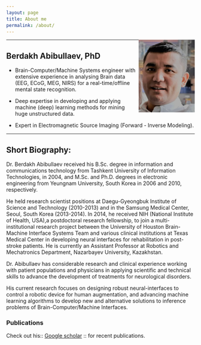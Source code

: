 ```yaml
---
layout: page
title: About me
permalink: /about/
---
```

<img align="right" src="../images/photo.png" alt="drawing" width="150"/>

---
## Berdakh Abibullaev, PhD

- Brain-Computer/Machine Systems engineer with extensive experience
in analysing Brain data (EEG, ECoG, MEG, NIRS) for a real-time/offline mental state recognition.

- Deep expertise in developing and applying machine (deep) learning methods for mining
huge unstructured data. 

- Expert in Electromagnetic Source Imaging (Forward - Inverse Modeling).


---
## Short Biography: 

Dr. Berdakh Abibullaev received his B.Sc. degree in information and communications technology from Tashkent University of Information Technologies, in 2004, and M.Sc. and Ph.D. degrees in electronic engineering from Yeungnam University, South Korea in 2006 and 2010, respectively.

He held research scientist positions at Daegu-Gyeongbuk Institute of Science and Technology (2010-2013) and in the Samsung Medical Center, Seoul, South Korea (2013-2014). In 2014, he received NIH (National Institute of Health, USA),a postdoctoral research fellowship, to join a multi-institutional research project between the University of Houston Brain-Machine Interface Systems Team and various clinical institutions at Texas Medical Center in developing neural interfaces for rehabilitation in post-stroke patients. He is currently an Assistant Professor at Robotics and Mechatronics Department, Nazarbayev University, Kazakhstan.

Dr. Abibullaev has considerable research and clinical experience working with patient populations and physicians in applying scientific and technical skills to advance the development of treatments for neurological disorders.  

His current research focuses on designing robust neural-interfaces to control a robotic device for human augmentation, and advancing machine learning algorithms to develop new and alternative solutions to inference problems of Brain-Computer/Machine Interfaces.  

### Publications

Check out his:: [Google scholar](https://scholar.google.co.kr/citations?hl=en&user=KvECkz0AAAAJ&view_op=list_works&sortby=pubdate) :: for recent publications. 


